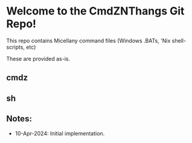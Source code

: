 
# Welcome to the CmdZNThangs Git Repo! 

This repo contains Micellany command files (Windows .BATs, 'Nix shell-scripts, etc)

These are provided as-is.

## cmdz

## sh


## Notes:
- 10-Apr-2024: Initial implementation.


